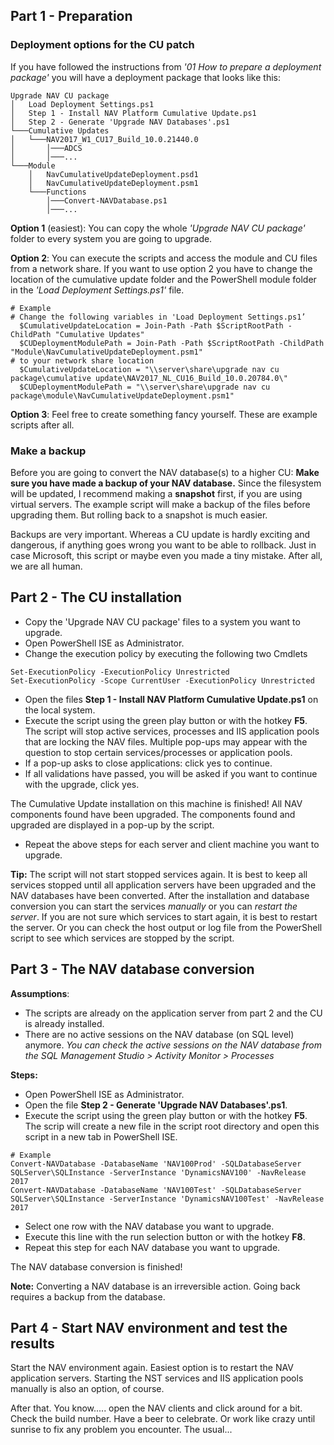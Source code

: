 ## Part 1 - Preparation

### Deployment options for the CU patch
If you have followed the instructions from *'01 How to prepare a deployment package'* you will have a deployment package that looks like this:

```
Upgrade NAV CU package
│   Load Deployment Settings.ps1
│   Step 1 - Install NAV Platform Cumulative Update.ps1 
│   Step 2 - Generate 'Upgrade NAV Databases'.ps1
└───Cumulative Updates
│   └───NAV2017_W1_CU17_Build_10.0.21440.0
│       │───ADCS
│       │───...
└───Module
    │   NavCumulativeUpdateDeployment.psd1
    │   NavCumulativeUpdateDeployment.psm1
    └───Functions
        │───Convert-NAVDatabase.ps1
        │───...
```

**Option 1** (easiest): You can copy the whole *'Upgrade NAV CU package'* folder to every system you are going to upgrade. 

**Option 2**: You can execute the scripts and access the module and CU files from a network share. If you want to use option 2 you have to change the location of the cumulative update folder and the PowerShell module folder in the *'Load Deployment Settings.ps1'* file.

``` PS
# Example
# Change the following variables in 'Load Deployment Settings.ps1’
  $CumulativeUpdateLocation = Join-Path -Path $ScriptRootPath -ChildPath "Cumulative Updates"
  $CUDeploymentModulePath = Join-Path -Path $ScriptRootPath -ChildPath "Module\NavCumulativeUpdateDeployment.psm1"
# to your network share location
  $CumulativeUpdateLocation = "\\server\share\upgrade nav cu package\cumulative update\NAV2017_NL_CU16_Build_10.0.20784.0\"
  $CUDeploymentModulePath = "\\server\share\upgrade nav cu package\module\NavCumulativeUpdateDeployment.psm1"
```

**Option 3**: Feel free to create something fancy yourself. These are example scripts after all. 

### Make a backup
Before you are going to convert the NAV database(s) to a higher CU: **Make sure you have made a backup of your NAV database.**
Since the filesystem will be updated, I recommend making a **snapshot** first, if you are using virtual servers. The example script will make a backup of the files before upgrading them. But rolling back to a snapshot is much easier. 

Backups are very important. Whereas a CU update is hardly exciting and dangerous, if anything goes wrong you want to be able to rollback. Just in case Microsoft, this script or maybe even you made a tiny mistake. After all, we are all human. 

## Part 2 - The CU installation
 * Copy the 'Upgrade NAV CU package' files to a system you want to upgrade.
 * Open PowerShell ISE as Administrator.
 * Change the execution policy by executing the following two Cmdlets
 
 ``` PS
 Set-ExecutionPolicy -ExecutionPolicy Unrestricted
 Set-ExecutionPolicy -Scope CurrentUser -ExecutionPolicy Unrestricted 
 ```
 
 * Open the files **Step 1 - Install NAV Platform Cumulative Update.ps1** on the local system.
 * Execute the script using the green play button or with the hotkey **F5**.
   The script will stop active services, processes and IIS application pools that are locking the NAV files.
   Multiple pop-ups may appear with the question to stop certain services/processes or application pools. 
 * If a pop-up asks to close applications: click yes to continue.
 * If all validations have passed, you will be asked if you want to continue with the upgrade, click yes.

The Cumulative Update installation on this machine is finished! All NAV components found have been upgraded. The components found and upgraded are displayed in a pop-up by the script. 

 * Repeat the above steps for each server and client machine you want to upgrade.

**Tip:**
The script will not start stopped services again. It is best to keep all services stopped until all application servers have been upgraded and the NAV databases have been converted. After the installation and database conversion you can start the services *manually*   or you can *restart the server*. If you are not sure which services to start again, it is best to restart the server. Or you can check the host output or log file from the PowerShell script to see which services are stopped by the script.

## Part 3 - The NAV database conversion
**Assumptions**: 
 * The scripts are already on the application server from part 2 and the CU is already installed.
 * There are no active sessions on the NAV database (on SQL level) anymore. 
*You can check the active sessions on the NAV database from the SQL Management Studio > Activity Monitor > Processes*

**Steps:**
 * Open PowerShell ISE as Administrator.
 * Open the file **Step 2 - Generate 'Upgrade NAV Databases'.ps1**.
 * Execute the script using the green play button or with the hotkey **F5**.
 The scrip will create a new file in the script root directory and open this script in a new tab in PowerShell ISE.

``` PS
# Example
Convert-NAVDatabase -DatabaseName 'NAV100Prod' -SQLDatabaseServer SQLServer\SQLInstance -ServerInstance 'DynamicsNAV100' -NavRelease 2017 
Convert-NAVDatabase -DatabaseName 'NAV100Test' -SQLDatabaseServer SQLServer\SQLInstance -ServerInstance 'DynamicsNAV100Test' -NavRelease 2017 
```

 * Select one row with the NAV database you want to upgrade.
 * Execute this line with the run selection button or with the hotkey **F8**.
 * Repeat this step for each NAV database you want to upgrade.

The NAV database conversion is finished! 

**Note:** Converting a NAV database is an irreversible action. Going back requires a backup from the database.

## Part 4 - Start NAV environment and test the results
Start the NAV environment again. Easiest option is to restart the NAV application servers. Starting the NST services and IIS application pools manually is also an option, of course.

After that. You know..... open the NAV clients and click around for a bit. Check the build number. Have a beer to celebrate. Or work like crazy until sunrise to fix any problem you encounter. The usual...

